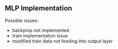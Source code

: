 
## MLP Implementation

Possible issues:
+ backprop not implemented
+ train implementation issue
+ modified train data not feeding into output layer
